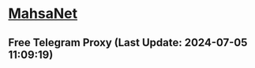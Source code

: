 
# [MahsaNet](https://t.me/mahsa_net)
## Free Telegram Proxy (Last Update: 2024-07-05 11:09:19)

    